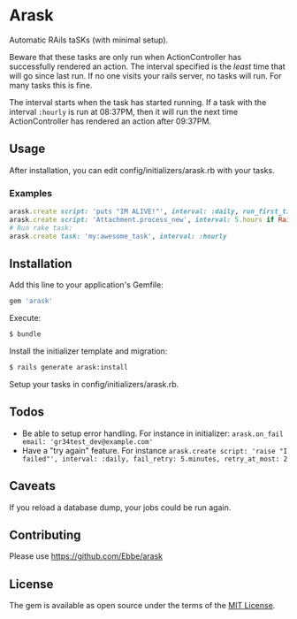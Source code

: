 # Arask
Automatic RAils taSKs (with minimal setup).

Beware that these tasks are only run when ActionController has successfully rendered an action. The interval specified is the _least_ time that will go since last run. If no one visits your rails server, no tasks will run. For many tasks this is fine.

The interval starts when the task has started running. If a task with the interval `:hourly` is run at 08:37PM, then it will run the next time ActionController has rendered an action after 09:37PM.

## Usage
After installation, you can edit config/initializers/arask.rb with your tasks.

### Examples
```ruby
arask.create script: 'puts "IM ALIVE!"', interval: :daily, run_first_time: true
arask.create script: 'Attachment.process_new', interval: 5.hours if Rails.env.production?
# Run rake task:
arask.create task: 'my:awesome_task', interval: :hourly
```

## Installation
Add this line to your application's Gemfile:
```ruby
gem 'arask'
```

Execute:
```bash
$ bundle
```

Install the initializer template and migration:
```bash
$ rails generate arask:install
```

Setup your tasks in config/initializers/arask.rb.

## Todos
* Be able to setup error handling. For instance in initializer: `arask.on_fail email: 'gr34test_dev@example.com'`
* Have a "try again" feature. For instance `arask.create script: 'raise "I failed"', interval: :daily, fail_retry: 5.minutes, retry_at_most: 2`

## Caveats
If you reload a database dump, your jobs could be run again.

## Contributing
Please use https://github.com/Ebbe/arask

## License
The gem is available as open source under the terms of the [MIT License](https://opensource.org/licenses/MIT).
